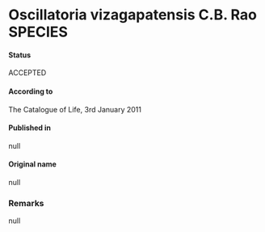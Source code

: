 Oscillatoria vizagapatensis C.B. Rao SPECIES
=======

#### Status
ACCEPTED

#### According to
The Catalogue of Life, 3rd January 2011

#### Published in
null

#### Original name
null

### Remarks
null